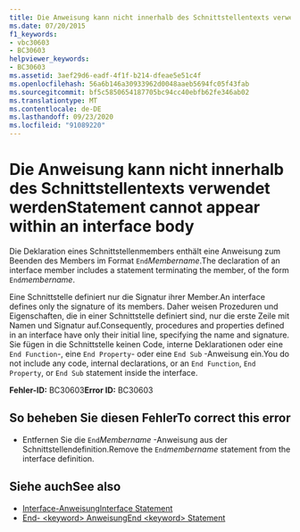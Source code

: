 ```yaml
---
title: Die Anweisung kann nicht innerhalb des Schnittstellentexts verwendet werden
ms.date: 07/20/2015
f1_keywords:
- vbc30603
- BC30603
helpviewer_keywords:
- BC30603
ms.assetid: 3aef29d6-eadf-4f1f-b214-dfeae5e51c4f
ms.openlocfilehash: 56a6b146a30933962d0048aaeb5694fc05f43fab
ms.sourcegitcommit: bf5c5850654187705bc94cc40ebfb62fe346ab02
ms.translationtype: MT
ms.contentlocale: de-DE
ms.lasthandoff: 09/23/2020
ms.locfileid: "91089220"
---
```

# <a name="statement-cannot-appear-within-an-interface-body"></a><span data-ttu-id="957f3-102">Die Anweisung kann nicht innerhalb des Schnittstellentexts verwendet werden</span><span class="sxs-lookup"><span data-stu-id="957f3-102">Statement cannot appear within an interface body</span></span>

<span data-ttu-id="957f3-103">Die Deklaration eines Schnittstellenmembers enthält eine Anweisung zum Beenden des Members im Format `End`*Membername*.</span><span class="sxs-lookup"><span data-stu-id="957f3-103">The declaration of an interface member includes a statement terminating the member, of the form `End`*membername*.</span></span>  
  
 <span data-ttu-id="957f3-104">Eine Schnittstelle definiert nur die Signatur ihrer Member.</span><span class="sxs-lookup"><span data-stu-id="957f3-104">An interface defines only the signature of its members.</span></span> <span data-ttu-id="957f3-105">Daher weisen Prozeduren und Eigenschaften, die in einer Schnittstelle definiert sind, nur die erste Zeile mit Namen und Signatur auf.</span><span class="sxs-lookup"><span data-stu-id="957f3-105">Consequently, procedures and properties defined in an interface have only their initial line, specifying the name and signature.</span></span> <span data-ttu-id="957f3-106">Sie fügen in die Schnittstelle keinen Code, interne Deklarationen oder eine `End Function`-, eine `End Property`- oder eine `End Sub` -Anweisung ein.</span><span class="sxs-lookup"><span data-stu-id="957f3-106">You do not include any code, internal declarations, or an `End Function`, `End Property`, or `End Sub` statement inside the interface.</span></span>  
  
 <span data-ttu-id="957f3-107">**Fehler-ID:** BC30603</span><span class="sxs-lookup"><span data-stu-id="957f3-107">**Error ID:** BC30603</span></span>  
  
## <a name="to-correct-this-error"></a><span data-ttu-id="957f3-108">So beheben Sie diesen Fehler</span><span class="sxs-lookup"><span data-stu-id="957f3-108">To correct this error</span></span>  
  
- <span data-ttu-id="957f3-109">Entfernen Sie die `End`*Membername* -Anweisung aus der Schnittstellendefinition.</span><span class="sxs-lookup"><span data-stu-id="957f3-109">Remove the `End`*membername* statement from the interface definition.</span></span>  
  
## <a name="see-also"></a><span data-ttu-id="957f3-110">Siehe auch</span><span class="sxs-lookup"><span data-stu-id="957f3-110">See also</span></span>

- [<span data-ttu-id="957f3-111">Interface-Anweisung</span><span class="sxs-lookup"><span data-stu-id="957f3-111">Interface Statement</span></span>](../language-reference/statements/interface-statement.md)
- [<span data-ttu-id="957f3-112">End- \<keyword> Anweisung</span><span class="sxs-lookup"><span data-stu-id="957f3-112">End \<keyword> Statement</span></span>](../language-reference/statements/end-keyword-statement.md)
